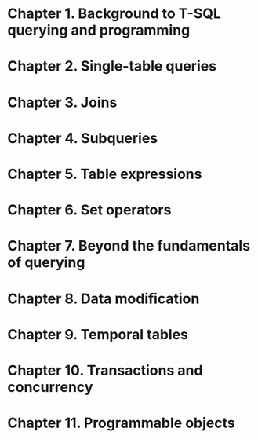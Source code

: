 # Chapter 1. Background to T-SQL querying and programming

# Chapter 2. Single-table queries

# Chapter 3. Joins

# Chapter 4. Subqueries

# Chapter 5. Table expressions

# Chapter 6. Set operators

# Chapter 7. Beyond the fundamentals of querying

# Chapter 8. Data modification

# Chapter 9. Temporal tables

# Chapter 10. Transactions and concurrency

# Chapter 11. Programmable objects

